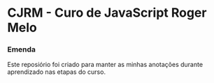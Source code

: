 # CJRM - Curo de JavaScript Roger Melo

### Emenda

Este reposiório foi criado para manter as minhas anotações durante aprendizado nas etapas do curso.